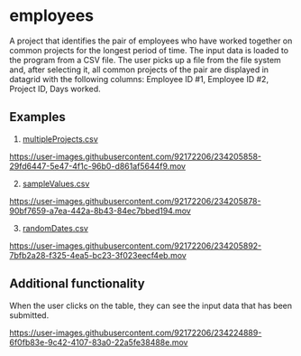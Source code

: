 # employees

A project that identifies the pair of employees who have worked
together on common projects for the longest period of time. 
The input data is loaded to the program from a CSV file.
The user picks up a file from the file system and, after selecting it, all common projects of the pair are displayed in datagrid with the following columns: Employee ID #1, Employee ID #2, Project ID, Days worked.

## Examples

1) [multipleProjects.csv](https://github.com/JaklinB/employees/files/11319825/multipleProjects.csv)

https://user-images.githubusercontent.com/92172206/234205858-29fd6447-5e47-4f1c-96b0-d861af5644f9.mov


2) [sampleValues.csv](https://github.com/JaklinB/employees/files/11319830/sampleValues.csv)

https://user-images.githubusercontent.com/92172206/234205878-90bf7659-a7ea-442a-8b43-84ec7bbed194.mov


3) [randomDates.csv](https://github.com/JaklinB/employees/files/11319832/randomDates.csv)

https://user-images.githubusercontent.com/92172206/234205892-7bfb2a28-f325-4ea5-bc23-3f023eecf4eb.mov

## Additional functionality
When the user clicks on the table, they can see the input data that has been submitted.

https://user-images.githubusercontent.com/92172206/234224889-6f0fb83e-9c42-4107-83a0-22a5fe38488e.mov





